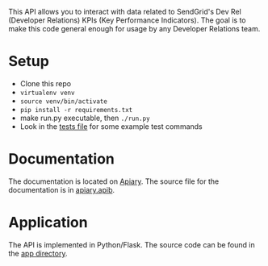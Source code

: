 This API allows you to interact with data related to SendGrid's Dev Rel (Developer Relations) KPIs (Key Performance Indicators). The goal is to make this code general enough for usage by any Developer Relations team.

# Setup

* Clone this repo
* `virtualenv venv`
* `source venv/bin/activate`
* `pip install -r requirements.txt`
* make run.py executable, then `./run.py`
* Look in the [tests file](https://github.com/thinkingserious/sendgrid-devrel-api/blob/master/app/tests/manual_tests.txt) for some example test commands

# Documentation

The documentation is located on [Apiary](http://docs.sendgrid.apiary.io). The source file for the documentation is in [apiary.apib](https://github.com/thinkingserious/sendgrid-devrel-api/blob/master/apiary.apib).

# Application

The API is implemented in Python/Flask. The source code can be found in the [app directory](https://github.com/thinkingserious/sendgrid-devrel-api/tree/master/app).
